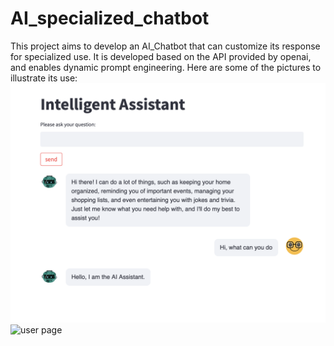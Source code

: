 # AI_specialized_chatbot
This project aims to develop an AI_Chatbot that can customize its response for specialized use.  It is developed based on the API provided by openai, and enables dynamic prompt engineering. 
Here are some of the pictures to illustrate its use:
<img src="https://github.com/alandong1234/AI_specialized_chatbot/blob/main/pictures/user_page.png" alt="user page" width="600">
<img src="[https://github.com/alandong1234/AI_specialized_chatbot/blob/main/pictures/admin_prompt.png" alt="user page" width="600">
